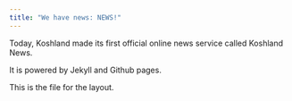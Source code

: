 ```yaml
---
title: "We have news: NEWS!"
---
```


Today, Koshland made its first official online news service called Koshland News.

It is powered by Jekyll and Github pages.

This is the file for the layout.
```yml
```